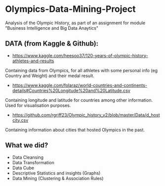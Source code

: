 # Olympics-Data-Mining-Project
Analysis of the Olympic History, as part of an assignment for module "Business Intelligence and Big Data Anaytics"

## DATA (from Kaggle & Github):
* https://www.kaggle.com/heesoo37/120-years-of-olympic-history-athletes-and-results

Containing data from Olympics, for all athletes with some personal info (eg Country and Weight) and their medal result.

* https://www.kaggle.com/folaraz/world-countries-and-continents-details#Countries%20Longitude%20and%20Latitude.csv

Containing longitude and latitude for countries among other information. Used for visualisation purposes.

* https://github.com/rgriff23/Olympic_history_v2/blob/master/Data/d_hostcity.csv

Containing information about cities that hosted Olympics in the past.

## What we did?
* Data Cleansing
* Data Transformation
* Data Cube
* Descriptive Statistics and insights (Graphs)
* Data Mining (Clustering & Association Rules)
